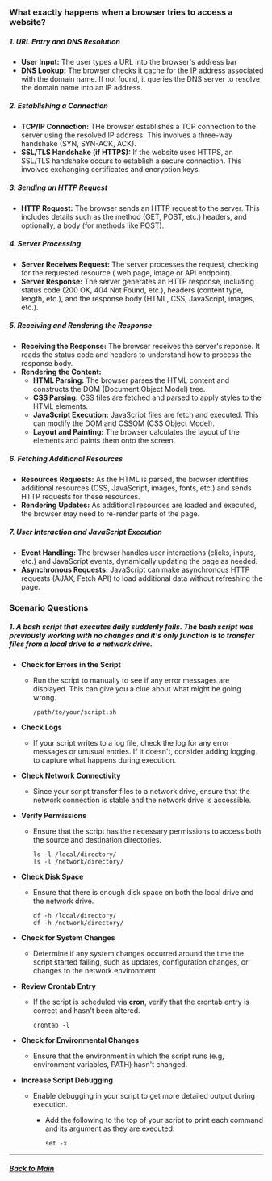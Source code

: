 ### What exactly happens when a browser tries to access a website?

##### 1. URL Entry and DNS Resolution
* **User Input:** The user types a URL into the browser's address bar
* **DNS Lookup:** The browser checks it cache for the IP address associated with the domain name. If not found, it queries the DNS server to resolve the domain name into an IP address.

##### 2. Establishing a Connection
* **TCP/IP Connection:** THe browser establishes a TCP connection to the server using the resolved IP address. This involves a three-way handshake (SYN, SYN-ACK, ACK).
* **SSL/TLS Handshake (if HTTPS):** If the website uses HTTPS, an SSL/TLS handshake occurs to establish a secure connection. This involves exchanging certificates and encryption keys.

##### 3. Sending an HTTP Request
* **HTTP Request:** The browser sends an HTTP request to the server. This includes details such as the method (GET, POST, etc.) headers, and optionally, a body (for methods like POST).

##### 4. Server Processing
* **Server Receives Request:** The server processes the request, checking for the requested resource ( web page, image or API endpoint).
* **Server Response:** The server generates an HTTP response, including status code (200 OK, 404 Not Found, etc.), headers (content type, length, etc.), and the response body (HTML, CSS, JavaScript, images, etc.).

##### 5. Receiving and Rendering the Response
* **Receiving the Response:** The browser receives the server's reponse. It reads the status code and headers to understand how to process the response body.
* **Rendering the Content:** 
    * **HTML Parsing:** The browser parses the HTML content and constructs the DOM (Document Object Model) tree.
    * **CSS Parsing:** CSS files are fetched and parsed to apply styles to the HTML elements.
    * **JavaScript Execution:** JavaScript files are fetch and executed. This can modify the DOM and CSSOM (CSS Object Model).
    * **Layout and Painting:** The browser calculates the layout of the elements and paints them onto the screen.
##### 6. Fetching Additional Resources
* **Resources Requests:** As the HTML is parsed, the browser identifies additional resources (CSS, JavaScript, images, fonts, etc.) and sends HTTP requests for these resources.
* **Rendering Updates:** As additional resources are loaded and executed, the browser may need to re-render parts of the page.

##### 7. User Interaction and JavaScript Execution
* **Event Handling:** The browser handles user interactions (clicks, inputs, etc.) and JavaScript events, dynamically updating the page as needed.
* **Asynchronous Requests:** JavaScript can make asynchronous HTTP requests (AJAX, Fetch API) to load additional data without refreshing the page. 

### Scenario Questions

##### 1. A bash script that executes daily suddenly fails. The bash script was previously working with no changes and it's only function is to transfer files from a local drive to a network drive. 

* **Check for Errors in the Script**
    * Run the script to manually to see if any error messages are displayed. This can give you a clue about what might be going wrong.

        ```
        /path/to/your/script.sh
        ```

* **Check Logs**
    * If your script writes to a log file, check the log for any error messages or unusual entries. If it doesn't, consider adding logging to capture what happens during execution.

* **Check Network Connectivity**
    * Since your script transfer files to a network drive, ensure that the network connection is stable and the network drive is accessible.

* **Verify Permissions**
    * Ensure that the script has the necessary permissions to access both the source and destination directories.

        ```
        ls -l /local/directory/
        ls -l /network/directory/
        ```

* **Check Disk Space**
    * Ensure that there is enough disk space on both the local drive and the network drive.

        ```
        df -h /local/directory/
        df -h /network/directory/
        ```

* **Check for System Changes**
    * Determine if any system changes occurred around the time the script started failing, such as updates, configuration changes, or changes to the network environment.

* **Review Crontab Entry**
    * If the script is scheduled via **cron**, verify that the crontab entry is correct and hasn't been altered.

        ```
        crontab -l
        ```
* **Check for Environmental Changes**
    * Ensure that the environment in which the script runs (e.g, environment variables, PATH) hasn't changed.

* **Increase Script Debugging**
    * Enable debugging in your script to get more detailed output during execution.
        * Add the following to the top of your script to print each command and its argument as they are executed.

            ```
            set -x
            ```




---

##### [Back to Main](./index.md) 